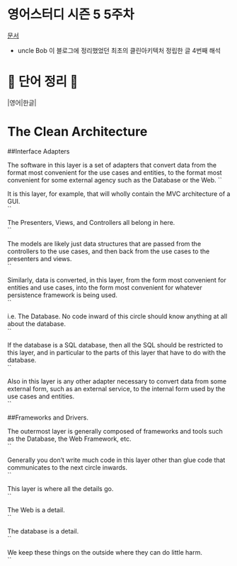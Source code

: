 # 영어스터디 시즌 5 5주차

[문서](https://blog.cleancoder.com/uncle-bob/2012/08/13/the-clean-architecture.html)

- uncle Bob 이 블로그에 정리했었던 최초의 클린아키텍처 정립한 글 4번째 해석


# 📗 단어 정리 📘

|영어|한글|

# The Clean Architecture   
  
##Interface Adapters   
   
The software in this layer is a set of adapters that convert data from the format most convenient for the use cases and entities,
to the format most convenient for some external agency such as the Database or the Web.
``
   
It is this layer, for example, that will wholly contain the MVC architecture of a GUI.   
``   
   
The Presenters, Views, and Controllers all belong in here.   
``   
   
The models are likely just data structures that are passed from the controllers to the use cases, 
and then back from the use cases to the presenters and views.   
``   
   
Similarly, data is converted, in this layer, from the form most convenient for entities and use cases,
into the form most convenient for whatever persistence framework is being used.   
``   
   
i.e. The Database. No code inward of this circle should know anything at all about the database.   
``   
   
If the database is a SQL database, then all the SQL should be restricted to this layer, 
and in particular to the parts of this layer that have to do with the database.   
``   
   
Also in this layer is any other adapter necessary to convert data from some external form,
such as an external service, to the internal form used by the use cases and entities.   
``   
   
##Frameworks and Drivers.   
   
The outermost layer is generally composed of frameworks and tools such as the Database,
the Web Framework, etc.   
``   
   
Generally you don’t write much code in this layer other than glue code that communicates 
to the next circle inwards.   
``   

This layer is where all the details go.   
``   
   
The Web is a detail.   
``   
   
The database is a detail.  
``   
   
We keep these things on the outside where they can do little harm.   
``   
